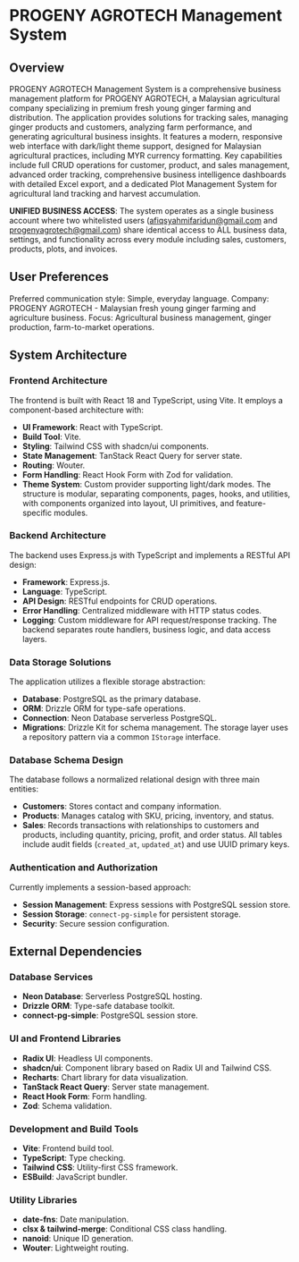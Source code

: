 # PROGENY AGROTECH Management System

## Overview
PROGENY AGROTECH Management System is a comprehensive business management platform for PROGENY AGROTECH, a Malaysian agricultural company specializing in premium fresh young ginger farming and distribution. The application provides solutions for tracking sales, managing ginger products and customers, analyzing farm performance, and generating agricultural business insights. It features a modern, responsive web interface with dark/light theme support, designed for Malaysian agricultural practices, including MYR currency formatting. Key capabilities include full CRUD operations for customer, product, and sales management, advanced order tracking, comprehensive business intelligence dashboards with detailed Excel export, and a dedicated Plot Management System for agricultural land tracking and harvest accumulation.

**UNIFIED BUSINESS ACCESS**: The system operates as a single business account where two whitelisted users (afiqsyahmifaridun@gmail.com and progenyagrotech@gmail.com) share identical access to ALL business data, settings, and functionality across every module including sales, customers, products, plots, and invoices.

## User Preferences
Preferred communication style: Simple, everyday language.
Company: PROGENY AGROTECH - Malaysian fresh young ginger farming and agriculture business.
Focus: Agricultural business management, ginger production, farm-to-market operations.

## System Architecture

### Frontend Architecture
The frontend is built with React 18 and TypeScript, using Vite. It employs a component-based architecture with:
- **UI Framework**: React with TypeScript.
- **Build Tool**: Vite.
- **Styling**: Tailwind CSS with shadcn/ui components.
- **State Management**: TanStack React Query for server state.
- **Routing**: Wouter.
- **Form Handling**: React Hook Form with Zod for validation.
- **Theme System**: Custom provider supporting light/dark modes.
The structure is modular, separating components, pages, hooks, and utilities, with components organized into layout, UI primitives, and feature-specific modules.

### Backend Architecture
The backend uses Express.js with TypeScript and implements a RESTful API design:
- **Framework**: Express.js.
- **Language**: TypeScript.
- **API Design**: RESTful endpoints for CRUD operations.
- **Error Handling**: Centralized middleware with HTTP status codes.
- **Logging**: Custom middleware for API request/response tracking.
The backend separates route handlers, business logic, and data access layers.

### Data Storage Solutions
The application utilizes a flexible storage abstraction:
- **Database**: PostgreSQL as the primary database.
- **ORM**: Drizzle ORM for type-safe operations.
- **Connection**: Neon Database serverless PostgreSQL.
- **Migrations**: Drizzle Kit for schema management.
The storage layer uses a repository pattern via a common `IStorage` interface.

### Database Schema Design
The database follows a normalized relational design with three main entities:
- **Customers**: Stores contact and company information.
- **Products**: Manages catalog with SKU, pricing, inventory, and status.
- **Sales**: Records transactions with relationships to customers and products, including quantity, pricing, profit, and order status.
All tables include audit fields (`created_at`, `updated_at`) and use UUID primary keys.

### Authentication and Authorization
Currently implements a session-based approach:
- **Session Management**: Express sessions with PostgreSQL session store.
- **Session Storage**: `connect-pg-simple` for persistent storage.
- **Security**: Secure session configuration.

## External Dependencies

### Database Services
- **Neon Database**: Serverless PostgreSQL hosting.
- **Drizzle ORM**: Type-safe database toolkit.
- **connect-pg-simple**: PostgreSQL session store.

### UI and Frontend Libraries
- **Radix UI**: Headless UI components.
- **shadcn/ui**: Component library based on Radix UI and Tailwind CSS.
- **Recharts**: Chart library for data visualization.
- **TanStack React Query**: Server state management.
- **React Hook Form**: Form handling.
- **Zod**: Schema validation.

### Development and Build Tools
- **Vite**: Frontend build tool.
- **TypeScript**: Type checking.
- **Tailwind CSS**: Utility-first CSS framework.
- **ESBuild**: JavaScript bundler.

### Utility Libraries
- **date-fns**: Date manipulation.
- **clsx & tailwind-merge**: Conditional CSS class handling.
- **nanoid**: Unique ID generation.
- **Wouter**: Lightweight routing.